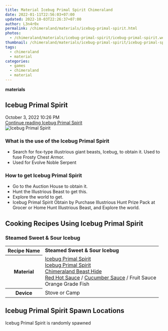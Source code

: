 ```yaml
---
title: Material Icebug Primal Spirit Chimeraland
date: 2022-01-11T22:56:03+07:00
updated: 2022-10-03T22:26:37+07:00
author: L3n4r0x
permalink: /chimeraland/materials/icebug-primal-spirit.html
photos:
  - /chimeraland/materials/icebug-primal-spirit/icebug-primal-spirit.webp
thumbnail: /chimeraland/materials/icebug-primal-spirit/icebug-primal-spirit.webp
tags:
  - chimeraland
  - material
categories:
  - games
  - chimeraland
  - material
---
```


<link
  rel="stylesheet"
  href="https://rawcdn.githack.com/dimaslanjaka/Web-Manajemen/870a349/css/bootstrap-5-3-0-alpha3-wrapper.css"
/>
<section id="bootstrap-wrapper">
  <div data-bs-theme="dark">
    <div
      class="row g-0 border rounded overflow-hidden flex-md-row mb-4 shadow-sm position-relative bg-dark text-light"
    >
      <div class="col p-4 d-flex flex-column position-static">
        <strong class="d-inline-block mb-2 text-success">materials</strong>
        <h2 class="mb-0">Icebug Primal Spirit</h2>
        <div class="mb-1 text-muted">October 3, 2022 10:26 PM</div>
        <a
          href="/chimeraland/materials/icebug-primal-spirit.html"
          class="stretched-link d-none text-primary"
          >Continue reading Icebug Primal Spirit</a
        >
      </div>
      <div class="col-auto d-none d-md-block d-lg-block">
        <img
          src="https://www.webmanajemen.com/chimeraland/materials/icebug-primal-spirit/icebug-primal-spirit.webp"
          alt="Icebug Primal Spirit"
        />
      </div>
    </div>
    <div class="row">
      <div class="col-lg-6 col-12 mb-2">
        <div class="card">
          <div class="card-body">
            <h3 class="card-title">
              What is the use of the Icebug Primal Spirit
            </h3>
            <div class="card-text">
              <ul>
                <li>
                  Search for fox-type illustrious giant beasts, Icebug, to
                  obtain it. Used to fuse Frosty Chest Armor.
                </li>
                <li>Used for Evolve Noble Serpent</li>
              </ul>
            </div>
          </div>
        </div>
      </div>
      <div class="col-lg-6 col-12 mb-2">
        <div class="card">
          <div class="card-body">
            <h3 class="card-title">How to get Icebug Primal Spirit</h3>
            <div class="card-text">
              <ul>
                <li>Go to the Auction House to obtain it.</li>
                <li>Hunt the Illustrious Beast to get this.</li>
                <li>Explore the world to get.</li>
                <li>
                  Icebug Primal Spirit Obtain by Purchase Illustrious Hunt Prize
                  Pack at Grocer or Home Hunt Illustrious Beast, and Explore the
                  world.
                </li>
              </ul>
            </div>
          </div>
        </div>
      </div>
      <div class="col-12 mb-2">
        <h2 id="cookable">Cooking Recipes Using Icebug Primal Spirit</h2>
        <div id="recipe-steamed-sweet-and-sour-icebug">
          <h3 id="item-steamed-sweet-and-sour-icebug">
            Steamed Sweet &amp; Sour Icebug
          </h3>
          <div class="mb-2">
            <table class="table">
              <tr>
                <th>Recipe Name</th>
                <td><b>Steamed Sweet &amp; Sour Icebug</b></td>
              </tr>
              <tr>
                <th>Material</th>
                <td>
                  <a
                    class="text-decoration-none text-primary"
                    href="/chimeraland/materials/icebug-primal-spirit.html"
                    >Icebug Primal Spirit</a
                  ><br /><a
                    class="text-decoration-none text-primary"
                    href="/chimeraland/materials/icebug-primal-spirit.html"
                    >Icebug Primal Spirit</a
                  ><br /><a
                    class="text-decoration-none text-primary"
                    href="/chimeraland/materials/chimeraland-beast-hide.html"
                    >Chimeraland Beast Hide</a
                  ><br /><a
                    class="text-decoration-none text-primary"
                    href="/chimeraland/recipes/red-hot-sauce.html"
                    >Red Hot Sauce</a
                  ><span> / </span
                  ><a
                    class="text-decoration-none text-primary"
                    href="/chimeraland/recipes/cucumber-sauce.html"
                    >Cucumber Sauce</a
                  ><span> / </span>Fruit Sauce<br />Orange Grade Fish
                </td>
              </tr>
              <tr>
                <th>Device</th>
                <td>Stove or Camp</td>
              </tr>
            </table>
          </div>
        </div>
      </div>
      <div class="col-12 mb-2">
        <h2>Icebug Primal Spirit Spawn Locations</h2>
        <p>Icebug Primal Spirit is randomly spawned</p>
      </div>
    </div>
  </div>
</section>